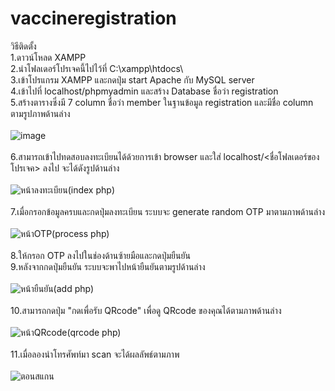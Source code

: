 # vaccineregistration
วิธีติดตั้ง<br />
1.ดาวน์โหลด XAMPP<br />
2.นำโฟลเดอร์โปรเจคนี้ไปไว้ที่ C:\xampp\htdocs\ <br />
3.เข้าโปรแกรม XAMPP และกดปุ่ม start Apache กับ MySQL server<br />
4.เข้าไปที่ localhost/phpmyadmin และสร้าง Database ชื่อว่า registration<br />
5.สร้างตารางซึ่งมี 7 column ชื่อว่า member  ในฐานข้อมูล registration และมีชื่อ column ตามรูปภาพด้านล่าง<br /> <br />
![image](https://user-images.githubusercontent.com/79450551/127744377-3972d7fd-5114-4be4-b0ff-9414b63ad6d2.png)<br /> <br />
6.สามารถเข้าไปทดสอบลงทะเบียนได้ด้วยการเข้า browser และใส่ localhost/<ชื่อโฟลเดอร์ของโปรเจค> ลงไป จะได้ดังรูปด้านล่าง <br /> <br />
![หน้าลงทะเบียน(index php)](https://user-images.githubusercontent.com/79450551/127744581-f4eb2325-bf38-4144-908f-c00fa59e7c20.png) <br /> <br />
7.เมื่อกรอกข้อมูลครบและกดปุ่มลงทะเบียน ระบบจะ generate random OTP มาตามภาพด้านล่าง <br /> <br />
![หน้าOTP(process php)](https://user-images.githubusercontent.com/79450551/127744692-0314be39-c0ae-4ee9-94f8-7d0c7286d5f4.png) <br /> <br />
8.ให้กรอก OTP ลงไปในช่องด้านซ้ายมือและกดปุ่มยืนยัน <br />
9.หลังจากกดปุ่มยืนยัน ระบบจะพาไปหน้ายืนยันตามรูปด้านล่าง <br /> <br />
![หน้ายืนยัน(add php)](https://user-images.githubusercontent.com/79450551/127744735-e3ccd0fe-a42d-4701-b52f-48e568d00283.png) <br /> <br />
10.สามารถกดปุ่ม "กดเพื่อรับ QRcode" เพื่อดู QRcode ของคุณได้ตามภาพด้านล่าง <br /> <br />
![หน้าQRcode(qrcode php)](https://user-images.githubusercontent.com/79450551/127744883-d708ad4a-2af7-4c54-9290-527dcff0cbcc.png) <br /> <br />
11.เมื่อลองนำโทรศัพท์มา scan จะได้ผลลัพธ์ตามภาพ <br /> <br />
![ตอนสแกน](https://user-images.githubusercontent.com/79450551/127744900-adaa295a-491e-40c2-90fe-016e21274927.jpg)




